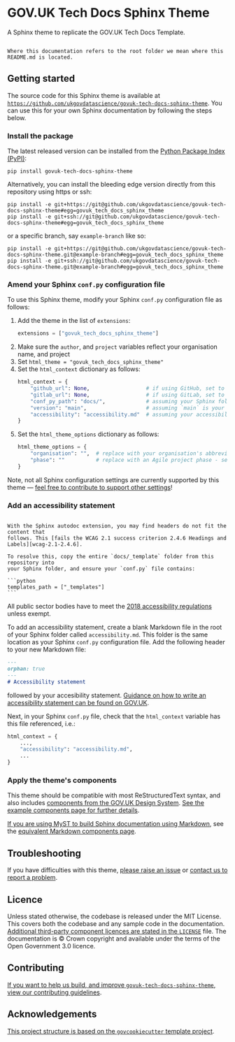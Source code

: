 # GOV.UK Tech Docs Sphinx Theme

A Sphinx theme to replicate the GOV.UK Tech Docs Template.

```{warning}

Where this documentation refers to the root folder we mean where this README.md is located.

```

## Getting started

The source code for this Sphinx theme is available at
[`https://github.com/ukgovdatascience/govuk-tech-docs-sphinx-theme`][repository]. You
can use this for your own Sphinx documentation by following the steps below.

### Install the package

The latest released version can be installed from the [Python Package Index
(PyPI)][pypi]:

```shell
pip install govuk-tech-docs-sphinx-theme
```

Alternatively, you can install the bleeding edge version directly from this repository
using https or ssh:

```shell
pip install -e git+https://git@github.com/ukgovdatascience/govuk-tech-docs-sphinx-theme#egg=govuk_tech_docs_sphinx_theme
pip install -e git+ssh://git@github.com/ukgovdatascience/govuk-tech-docs-sphinx-theme#egg=govuk_tech_docs_sphinx_theme
```

or a specific branch, say `example-branch` like so:

```shell
pip install -e git+https://git@github.com/ukgovdatascience/govuk-tech-docs-sphinx-theme.git@example-branch#egg=govuk_tech_docs_sphinx_theme
pip install -e git+ssh://git@github.com/ukgovdatascience/govuk-tech-docs-sphinx-theme.git@example-branch#egg=govuk_tech_docs_sphinx_theme
```


### Amend your Sphinx `conf.py` configuration file

To use this Sphinx theme, modify your Sphinx `conf.py` configuration file as follows:

1. Add the theme in the list of `extensions`:
   ```python
   extensions = ["govuk_tech_docs_sphinx_theme"]
   ```
2. Make sure the `author`, and `project` variables reflect your organisation name, and
   project
3. Set `html_theme = "govuk_tech_docs_sphinx_theme"`
4. Set the `html_context` dictionary as follows:
   ```python
   html_context = {
       "github_url": None,                  # if using GitHub, set to the URL of your repository as a string
       "gitlab_url": None,                  # if using GitLab, set to the URL of your repository as a string
       "conf_py_path": "docs/",             # assuming your Sphinx folder is called `docs`
       "version": "main",                   # assuming `main` is your repository's default branch
       "accessibility": "accessibility.md"  # assuming your accessibility statement is at `docs/accessibility.md`
   }
   ```
5. Set the `html_theme_options` dictionary as follows:
   ```python
   html_theme_options = {
       "organisation": "",  # replace with your organisation's abbreviation (ideally) or name - long text may not look nice
       "phase": ""          # replace with an Agile project phase - see https://www.gov.uk/service-manual/agile-delivery
   }
   ```

Note, not all Sphinx configuration settings are currently supported by this theme —
[feel free to contribute to support other settings](#contributing)!

### Add an accessibility statement

````{note} Accessibility issues with Sphinx autodoc extension

With the Sphinx autodoc extension, you may find headers do not fit the content that
follows. This [fails the WCAG 2.1 success criterion 2.4.6 Headings and
Labels][wcag-2.1-2.4.6].

To resolve this, copy the entire `docs/_template` folder from this repository into
your Sphinx folder, and ensure your `conf.py` file contains:

```python
templates_path = ["_templates"]
```

````

All public sector bodies have to meet the [2018 accessibility
regulations][govuk-accessibility] unless exempt.

To add an accessibility statement, create a blank Markdown file in the root of your
Sphinx folder called `accessibility.md`. This folder is the same location as your
Sphinx `conf.py` configuration file. Add the following header to your new Markdown file:

```markdown
---
orphan: true
---
# Accessibility statement
```

followed by your accesibility statement. [Guidance on how to write an accessibility
statement can be found on GOV.UK][govuk-example-accessibility].

Next, in your Sphinx `conf.py` file, check that the `html_context` variable has this
file referenced, i.e.:

```python
html_context = {
    ...,
    "accessibility": "accessibility.md",
    ...
}
```

### Apply the theme's components

This theme should be compatible with most ReStructuredText syntax, and also includes
[components from the GOV.UK Design System][govuk-design]. [See the example
components page for further details][docs-example-components-rest].

[If you are using MyST to build Sphinx documentation using Markdown][myst], see
the [equivalent Markdown components page][docs-example-components-md].

## Troubleshooting

If you have difficulties with this theme, [please raise an issue][repository-issues] or
[contact us to report a problem][email].

## Licence

Unless stated otherwise, the codebase is released under the MIT License. This covers
both the codebase and any sample code in the documentation. [Additional third-party
component licences are stated in the `LICENSE`][license] file. The documentation is
© Crown copyright and available under the terms of the Open Government 3.0 licence.

## Contributing

[If you want to help us build, and improve `govuk-tech-docs-sphinx-theme`, view our
contributing guidelines][contributing].

## Acknowledgements

[This project structure is based on the `govcookiecutter` template
project][govcookiecutter].

[contributing]: ./docs/contributor_guide/CONTRIBUTING.md
[docs-example-components-md]: ./docs/example_components/markdown.md
[docs-example-components-rest]: ./docs/example_components/restructuredtext.rst
[email]: mailto:gdsdatascience@digital.cabinet-office.gov.uk
[govcookiecutter]: https://github.com/ukgovdatascience/govcookiecutter
[govuk-accessibility]: https://www.gov.uk/guidance/accessibility-requirements-for-public-sector-websites-and-apps
[govuk-design]: https://design-system.service.gov.uk/
[govuk-example-accessibility]: https://www.gov.uk/government/publications/sample-accessibility-statement/sample-accessibility-statement-for-a-fictional-public-sector-website
[license]: https://github.com/ukgovdatascience/govuk-tech-docs-sphinx-theme/blob/main/LICENSE
[myst]: https://myst-parser.readthedocs.io/en/latest/
[pypi]: https://pypi.org/project/govuk-tech-docs-sphinx-theme/
[repository]: https://github.com/ukgovdatascience/govuk-tech-docs-sphinx-theme
[repository-issues]: https://github.com/ukgovdatascience/govuk-tech-docs-sphinx-theme/issues/new
[wcag-2.1-2.4.6]: https://www.w3.org/WAI/WCAG21/Understanding/headings-and-labels.html
